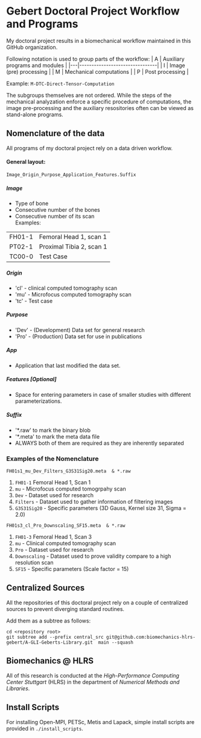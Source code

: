 # Gebert Doctoral Project Workflow and Programs

My doctoral project results in a biomechanical workflow maintained in this GitHub organization.

Following notation is used to group parts of the workflow:
| A | Auxiliary programs and modules |
|---|--------------------------------|
| I | Image (pre) processing         |
| M | Mechanical computations        |
| P | Post processing                |

Example:
```M-DTC-Direct-Tensor-Computation```

The subgroups themselves are not ordered. While the steps of the mechanical analyzation enforce a specific procedure of computations, the image pre-processing and the auxiliary resositories often can be viewed as stand-alone programs.

## Nomenclature of the data
All programs of my doctoral project rely on a data driven workflow.

#### General layout:
```Image_Origin_Purpose_Application_Features.Suffix```  

##### Image
* Type of bone
* Consecutive number of the bones
* Consecutive number of its scan  
Examples:

|        |                          |
|--------|--------------------------|
| FH01-1 | Femoral Head 1, scan 1   |
| PT02-1 | Proximal Tibia 2, scan 1 |
| TC00-0 | Test Case                |

##### Origin  
* 'cl' - clinical computed tomography scan
* 'mu' - Microfocus computed tomography scan
* 'tc' - Test case

##### Purpose
* 'Dev' - (Development) Data set for general research
* 'Pro' - (Production) Data set for use in publications  

##### App
* Application that last modified the data set.

##### Features [Optional]
*  Space for entering parameters in case of smaller studies with different parameterizations. 

##### Suffix
* '*.raw' to mark the binary blob
* '*.meta' to mark the meta data file
* ALWAYS both of them are required as they are inherently separated  

### Examples  of the Nomenclature
```FH01s1_mu_Dev_Filters_G3S31Sig20.meta  & *.raw```
1. ```FH01-1``` Femoral Head 1, Scan 1
2. ```mu``` - Microfocus computed tomogrpahy scan
3. ```Dev``` - Dataset used for research
4. ```Filters``` - Dataset used to gather information of filtering images
5. ```G3S31Sig20``` - Specific parameters (3D Gauss, Kernel size 31, Sigma = 2.0)

```FH01s3_cl_Pro_Downscaling_SF15.meta  & *.raw```
1. ```FH01-3``` Femoral Head 1, Scan 3
2. ```mu``` - Clinical computed tomography scan
3. ```Pro``` - Dataset used for research
4. ```Downscaling``` - Dataset used to prove validity compare to a high resolution scan
5. ```SF15``` - Specific parameters (Scale factor = 15)

## Centralized Sources

All the repositories of this doctoral project rely on a couple of centralized sources to prevent diverging standard routines.

Add them as a subtree as follows:

```
cd <repository root>
git subtree add --prefix central_src git@github.com:biomechanics-hlrs-gebert/A-GLI-Geberts-Library.git  main --squash
```

## Biomechanics @ HLRS
All of this research is conducted at the *High-Performance Computing Center Stuttgart* (HLRS) in the department of *Numerical Methods and Libraries*. 

## Install Scripts
For installing Open-MPI, PETSc, Metis and Lapack, simple install scripts are provided in ```./install_scripts```.
